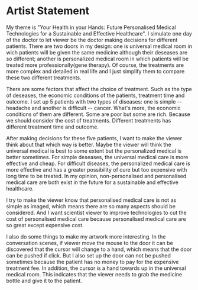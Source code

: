 # Artist Statement

My theme is "Your Health in your Hands: Future Personalised Medical Technologies for a Sustainable and Effective Healthcare". I simulate one day of the doctor to let viewer be the doctor making decisions for different patients. There are two doors in my design: one is universal medical room in wich patients will be given the same medicine although their deseases are so different; another is personalized medical room in which patients will be treated more professionally(gene therapy). Of course, the treatments are more complex and detailed in real life and I just simplify them to compare these two different treatments.

There are some fectors that affect the choice of treatment. Such as the type of deseases, the economic conditions of the patients, treatment time and outcome. I set up 5 patients with two types of diseases: one is simple -- headache and another is difficult -- cancer. What's more, the economic conditions of them are different. Some are poor but some are rich. Because we should consider the cost of treatments. Different treatments has different treatment time and outcome.

After making decisions for these five patients, I want to make the viewer think about that which way is better. Maybe the viewer will think the universal medical is best to some extent but the personalized medical is better sometimes. For simple deseases, the universal medical care is more effective and cheap. For  difficult diseases, the personalized medical care is more effective and has a greater possibility of cure but too expensive with long time to be treated. In my opinion, non-personalised and personalised medical care are both exist in the future for a sustainable and effective healthcare.

I try to make the viewer know that personalised medical care is not as simple as imaged, which means there are so many aspects should be considered. And I want scientist viewer to improve technologies to cut the cost of personalised medical care because personalised medical care are so great except expensive cost.

I also do some things to make my artwork more interesting. In the conversation scenes, if viewer move the mouse to the door it can be discovered that the cursor will change to a hand, which means that the door can be pushed if click. But I also set up the door can not be pushed sometimes because the patient has no money to pay for the expensive treatment fee. In addition, the cursor is a hand towards up in the universal medical room. This indicates that the viewer needs to grab the medicine bottle and give it to the patient.
